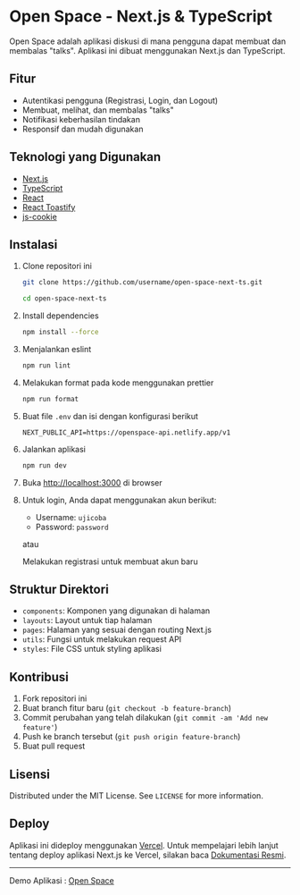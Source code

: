 # Open Space - Next.js & TypeScript

Open Space adalah aplikasi diskusi di mana pengguna dapat membuat dan membalas "talks". Aplikasi ini dibuat menggunakan Next.js dan TypeScript.

## Fitur

- Autentikasi pengguna (Registrasi, Login, dan Logout)
- Membuat, melihat, dan membalas "talks"
- Notifikasi keberhasilan tindakan
- Responsif dan mudah digunakan

## Teknologi yang Digunakan

- [Next.js](https://nextjs.org/)
- [TypeScript](https://www.typescriptlang.org/)
- [React](https://reactjs.org/)
- [React Toastify](https://fkhadra.github.io/react-toastify/)
- [js-cookie](https://github.com/js-cookie/js-cookie)

## Instalasi

1. Clone repositori ini

   ```bash
   git clone https://github.com/username/open-space-next-ts.git

   cd open-space-next-ts
   ```

2. Install dependencies

   ```bash
   npm install --force
   ```

3. Menjalankan eslint

   ```bash
   npm run lint
   ```

4. Melakukan format pada kode menggunakan prettier

   ```bash
   npm run format
   ```

5. Buat file `.env` dan isi dengan konfigurasi berikut

   ```env
   NEXT_PUBLIC_API=https://openspace-api.netlify.app/v1
   ```

6. Jalankan aplikasi

   ```bash
   npm run dev
   ```

7. Buka [http://localhost:3000](http://localhost:3000) di browser

8. Untuk login, Anda dapat menggunakan akun berikut:

   - Username: `ujicoba`
   - Password: `password`

   atau

   Melakukan registrasi untuk membuat akun baru

## Struktur Direktori

- `components`: Komponen yang digunakan di halaman
- `layouts`: Layout untuk tiap halaman
- `pages`: Halaman yang sesuai dengan routing Next.js
- `utils`: Fungsi untuk melakukan request API
- `styles`: File CSS untuk styling aplikasi

## Kontribusi

1. Fork repositori ini
2. Buat branch fitur baru (`git checkout -b feature-branch`)
3. Commit perubahan yang telah dilakukan (`git commit -am 'Add new feature'`)
4. Push ke branch tersebut (`git push origin feature-branch`)
5. Buat pull request

## Lisensi

Distributed under the MIT License. See `LICENSE` for more information.

## Deploy

Aplikasi ini dideploy menggunakan [Vercel](https://vercel.com). Untuk mempelajari lebih lanjut tentang deploy aplikasi Next.js ke Vercel, silakan baca [Dokumentasi Resmi](https://nextjs.org/docs/deployment).

---

Demo Aplikasi : [Open Space](https://open-space-next-ts.netlify.app/)
